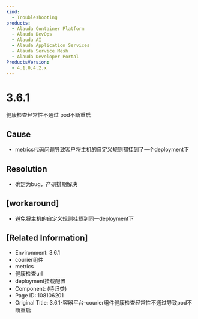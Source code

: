 ```yaml
---
kind:
  - Troubleshooting
products:
  - Alauda Container Platform
  - Alauda DevOps
  - Alauda AI
  - Alauda Application Services
  - Alauda Service Mesh
  - Alauda Developer Portal
ProductsVersion:
  - 4.1.0,4.2.x
---
```

<!-- A type of document that involves encountering a fault, diagnosing it, performing root cause analysis, and providing solutions. -->

# 3.6.1

健康检查经常性不通过 pod不断重启

## Cause
- metrics代码问题导致客户将主机的自定义规则都挂到了一个deployment下

## Resolution
- 确定为bug，产研排期解决

## [workaround]
- 避免将主机的自定义规则挂载到同一deployment下

## [Related Information]
- Environment: 3.6.1
- courier组件
- metrics
- 健康检查url
- deployment挂载配置
- Component: (待归类)
- Page ID: 108106201
- Original Title: 3.6.1-容器平台-courier组件健康检查经常性不通过导致pod不断重启
